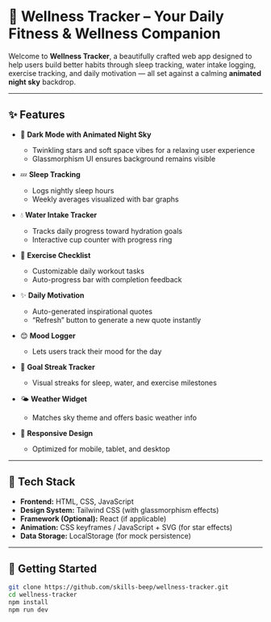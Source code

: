 # 🌌 Wellness Tracker – Your Daily Fitness & Wellness Companion

Welcome to **Wellness Tracker**, a beautifully crafted web app designed to help users build better habits through sleep tracking, water intake logging, exercise tracking, and daily motivation — all set against a calming **animated night sky** backdrop.

---

## ✨ Features

- 🌙 **Dark Mode with Animated Night Sky**
  - Twinkling stars and soft space vibes for a relaxing user experience
  - Glassmorphism UI ensures background remains visible

- 💤 **Sleep Tracking**
  - Logs nightly sleep hours
  - Weekly averages visualized with bar graphs

- 💧 **Water Intake Tracker**
  - Tracks daily progress toward hydration goals
  - Interactive cup counter with progress ring

- 💪 **Exercise Checklist**
  - Customizable daily workout tasks
  - Auto-progress bar with completion feedback

- ✨ **Daily Motivation**
  - Auto-generated inspirational quotes
  - “Refresh” button to generate a new quote instantly

- 😊 **Mood Logger**
  - Lets users track their mood for the day

- 📆 **Goal Streak Tracker**
  - Visual streaks for sleep, water, and exercise milestones

- 🌤️ **Weather Widget**
  - Matches sky theme and offers basic weather info

- 📱 **Responsive Design**
  - Optimized for mobile, tablet, and desktop

---

## 🧠 Tech Stack

- **Frontend:** HTML, CSS, JavaScript
- **Design System:** Tailwind CSS (with glassmorphism effects)
- **Framework (Optional):** React (if applicable)
- **Animation:** CSS keyframes / JavaScript + SVG (for star effects)
- **Data Storage:** LocalStorage (for mock persistence)

---

## 🚀 Getting Started

```bash
git clone https://github.com/skills-beep/wellness-tracker.git
cd wellness-tracker
npm install
npm run dev
